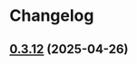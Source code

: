 # Changelog

## [0.3.12](https://github.com/DanielHabenicht/OSHome/compare/v0.3.11...oshome-api-v0.3.12) (2025-04-26)
